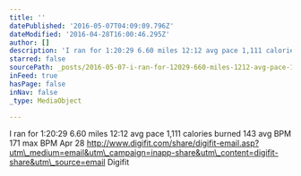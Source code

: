 ```yaml
---
title: ''
datePublished: '2016-05-07T04:09:09.796Z'
dateModified: '2016-04-28T16:00:46.295Z'
author: []
description: 'I ran for 1:20:29 6.60 miles 12:12 avg pace 1,111 calories burned 143 avg BPM 171 max BPM Apr 28 http://www.digifit.com/share/digifit-email.asp?utm_medium=email&utm_campaign=inapp-share&utm_content=digifit-share&utm_source=email Digifit '
starred: false
sourcePath: _posts/2016-05-07-i-ran-for-12029-660-miles-1212-avg-pace-1111-calories-b.md
inFeed: true
hasPage: false
inNav: false
_type: MediaObject

---
```

I ran for 1:20:29 6.60 miles 12:12 avg pace 1,111 calories burned 143 avg BPM 171 max BPM Apr 28 http://www.digifit.com/share/digifit-email.asp?utm\_medium=email&utm\_campaign=inapp-share&utm\_content=digifit-share&utm\_source=email Digifit